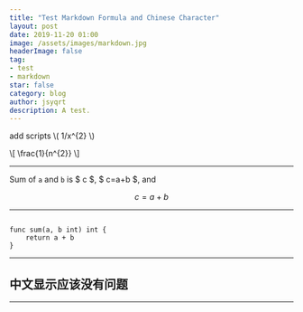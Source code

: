 ```yaml
---
title: "Test Markdown Formula and Chinese Character"
layout: post
date: 2019-11-20 01:00
image: /assets/images/markdown.jpg
headerImage: false
tag:
- test
- markdown
star: false
category: blog
author: jsyqrt
description: A test.
---
```


add scripts \\( 1/x^{2} \\)

\\[ \frac{1}{n^{2}} \\]

---

<span>

Sum of `a` and `b` is $ c $, $ c=a+b $, and

$$
c = a + b
$$
</span>

---

```golang

func sum(a, b int) int {
    return a + b
}

```

---

## 中文显示应该没有问题

---
